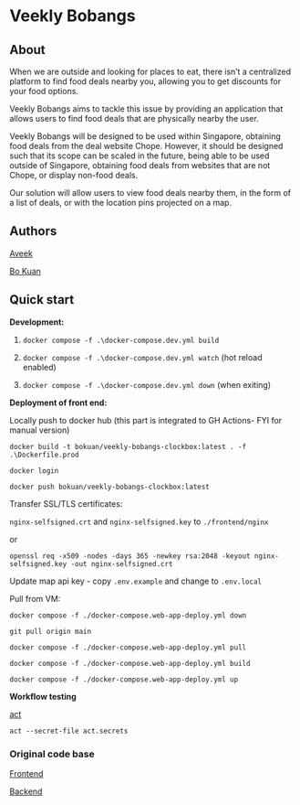 # Veekly Bobangs

## About

When we are outside and looking for places to eat, there isn’t a centralized platform to find food deals nearby you, allowing you to get discounts for your food options.

Veekly Bobangs aims to tackle this issue by providing an application that allows users to find food deals that are physically nearby the user.

Veekly Bobangs will be designed to be used within Singapore, obtaining food deals from the deal website Chope. However, it should be designed such that its scope can be scaled in the future, being able to be used outside of Singapore, obtaining food deals from websites that are not Chope, or display non-food deals.

Our solution will allow users to view food deals nearby them, in the form of a list of deals, or with the location pins projected on a map. 

## Authors

[Aveek](https://github.com/magichampz)

[Bo Kuan](https://github.com/bokuanT)

## Quick start

**Development:**

1. `docker compose -f .\docker-compose.dev.yml build`

2. `docker compose -f .\docker-compose.dev.yml watch` (hot reload enabled)

3. `docker compose -f .\docker-compose.dev.yml down` (when exiting)

**Deployment of front end:**

Locally push to docker hub (this part is integrated to GH Actions- FYI for manual version)

`docker build -t bokuan/veekly-bobangs-clockbox:latest . -f .\Dockerfile.prod`

`docker login`

`docker push bokuan/veekly-bobangs-clockbox:latest`

Transfer SSL/TLS certificates:

`nginx-selfsigned.crt` and `nginx-selfsigned.key` to `./frontend/nginx` 

or

`openssl req -x509 -nodes -days 365 -newkey rsa:2048 -keyout nginx-selfsigned.key -out nginx-selfsigned.crt`

Update map api key - copy `.env.example` and change to `.env.local`

Pull from VM:

`docker compose -f ./docker-compose.web-app-deploy.yml down`

`git pull origin main`

`docker compose -f ./docker-compose.web-app-deploy.yml pull`

`docker compose -f ./docker-compose.web-app-deploy.yml build`

`docker compose -f ./docker-compose.web-app-deploy.yml up`

**Workflow testing**

[act](https://github.com/nektos/act)

`act --secret-file act.secrets`

### Original code base

[Frontend](https://github.com/bokuanT/veekly-bobangs)

[Backend](https://github.com/magichampz/deals-getter)
